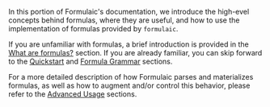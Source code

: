 In this portion of Formulaic's documentation, we introduce the high-evel
concepts behind formulas, where they are useful, and how to use the
implementation of formulas provided by `formulaic`.

If you are unfamiliar with formulas, a brief introduction is provided in the
[What are formulas?](formulas.md) section. If you are already familiar, you can
skip forward to the [Quickstart](quickstart.md) and [Formula
Grammar](grammar.md) sections.

For a more detailed description of how Formulaic parses and materializes
formulas, as well as how to augment and/or control this behavior, please refer
to the [Advanced Usage](../advanced/intro.md) sections.
